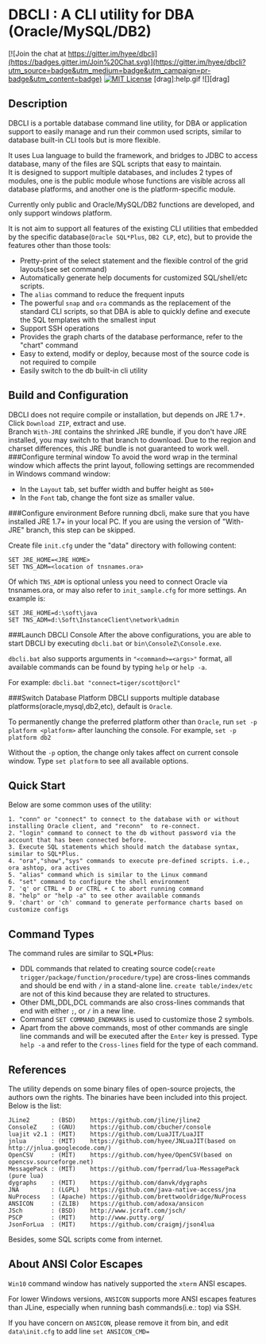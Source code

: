 
DBCLI : A CLI utility for DBA (Oracle/MySQL/DB2)
=====================================================

[![Join the chat at https://gitter.im/hyee/dbcli](https://badges.gitter.im/Join%20Chat.svg)](https://gitter.im/hyee/dbcli?utm_source=badge&utm_medium=badge&utm_campaign=pr-badge&utm_content=badge)
[![MIT License](http://img.shields.io/badge/Licence-MIT-brightgreen.svg)](https://en.wikipedia.org/wiki/MIT_License)
[drag]:help.gif
![][drag]


Description
-----------------------

DBCLI is a portable database command line utility, for DBA or application support to easily manage and run their common used scripts, similar to database built-in CLI tools but is more flexible.  

It uses Lua language to build the framework, and bridges to JDBC to access database, many of the files are SQL scripts that easy to maintain.<br/> 
It is designed to support multiple databases, and includes 2 types of modules, one is the public module whose functions are visible across all database platforms, 
and another one is the platform-specific module.

Currently only public and Oracle/MySQL/DB2 functions are developed, and only support windows platform.

It is not aim to support all features of the existing CLI utilities that embedded by the specific database(`Oracle SQL*Plus`, `DB2 CLP`, etc), but to provide the features other than those tools:

* Pretty-print of the select statement and the flexible control of the grid layouts(see set command)
* Automatically generate help documents for customized SQL/shell/etc scripts.
* The `alias` command to reduce the frequent inputs
* The powerful `snap` and `ora` commands as the replacement of the standard CLI scripts, so that DBA is able to quickly define and execute the SQL templates with the smallest input
* Support SSH operations
* Provides the graph charts of the database performance, refer to the "chart" command
* Easy to extend, modify or deploy, because most of the source code is not required to compile
* Easily switch to the db built-in cli utility


Build and Configuration
-----------------------
DBCLI does not require compile or installation, but depends on JRE 1.7+. Click `Download ZIP`, extract and use.<br/> 
Branch `With-JRE` contains the shrinked                 JRE bundle, if you don't have JRE installed, you may switch to that branch to download. Due to the region and charset differences, this JRE bundle is not guaranteed to work well.<br/>
###Configure terminal window
To avoid the word wrap in the terminal window which affects the print layout, following settings are recommended in Windows command window:

* In the `Layout` tab, set buffer width and buffer height as `500+`
* In the `Font` tab, change the font size as smaller value.

###Configure environment
Before running dbcli, make sure that you have installed JRE 1.7+ in your local PC. If you are using the version of "With-JRE" branch, this step can be skipped.

Create file `init.cfg` under the "data" directory with following content:
   
    SET JRE_HOME=<JRE HOME>
    SET TNS_ADM=<location of tnsnames.ora>
    
Of which `TNS_ADM` is optional unless you need to connect Oracle via tnsnames.ora, or may also refer to `init_sample.cfg` for more settings. An example is:
   
    SET JRE_HOME=d:\soft\java
    SET TNS_ADM=d:\Soft\InstanceClient\network\admin

###Launch DBCLI Console
After the above configurations, you are able to start DBCLI by executing `dbcli.bat` or `bin\ConsoleZ\Console.exe`.

`dbcli.bat` also supports arguments in `"<command>=<args>"` format, all available commands can be found by typing `help` or `help -a`.

For example: `dbcli.bat "connect=tiger/scott@orcl"`



###Switch Database Platform
DBCLI supports multiple database platforms(oracle,mysql,db2,etc), default is `Oracle`.

To permanently change the preferred platform other than `Oracle`, run `set -p platform <platform>` after launching the console. 
For example, `set -p platform db2`

Without the `-p` option, the change only takes affect on current console window. 
Type `set platform` to see all available options.

Quick Start
-----------------------
Below are some common uses of the utility:


    1. "conn" or "connect" to connect to the database with or without installing Oracle client, and "reconn"  to re-connect.
    2. "login" command to connect to the db without password via the account that has been connected before. 
    3. Execute SQL statements which should match the database syntax, similar to SQL*Plus.
    4. "ora","show","sys" commands to execute pre-defined scripts. i.e., ora ashtop, ora actives  
    5. "alias" command which is similar to the Linux command
    6. "set" command to configure the shell environment
    7. 'q' or CTRL + D or CTRL + C to abort running command
    8. "help" or "help -a" to see other available commands
    9. 'chart' or 'ch' command to generate performance charts based on customize configs

Command Types
-----------------------
The command rules are similar to SQL*Plus:
* DDL commands that related to creating source code(`create trigger/package/function/procedure/type`) are cross-lines commands and should be end with `/` in a stand-alone line. `create table/index/etc` are not of this kind because they are related to structures.
* Other DML,DDL,DCL commands are also cross-lines commands that end with either `;`, or `/` in a new line.
* Command `SET COMMAND_ENDMARKS` is used to customize those 2 symbols.
* Apart from the above commands, most of other commands are single line commands and will be executed after the `Enter` key is pressed.
Type `help -a` and refer to the `Cross-lines` field for the type of each command. 

References
-----------------------
The utility depends on some binary files of open-source projects, the authors own the rights. 
The binaries have been included into this project.
Below is the list:

    JLine2      : (BSD)    https://github.com/jline/jline2
    ConsoleZ    : (GNU)    https://github.com/cbucher/console
    luajit v2.1 : (MIT)    https://github.com/LuaJIT/LuaJIT
    jnlua       : (MIT)    https://github.com/hyee/JNLuaJIT(based on http://jnlua.googlecode.com/)
    OpenCSV     : (MIT)    https://github.com/hyee/OpenCSV(based on opencsv.sourceforge.net)
    MessagePack : (MIT)    https://github.com/fperrad/lua-MessagePack (pure lua)
    dygraphs    : (MIT)    https://github.com/danvk/dygraphs
    JNA         : (LGPL)   https://github.com/java-native-access/jna
    NuProcess   : (Apache) https://github.com/brettwooldridge/NuProcess
    ANSICON     : (ZLIB)   https://github.com/adoxa/ansicon
    JSch        : (BSD)    http://www.jcraft.com/jsch/
    PSCP        : (MIT)    http://www.putty.org/ 
    JsonForLua  : (MIT)    https://github.com/craigmj/json4lua 

Besides, some SQL scripts come from internet.

About ANSI Color Escapes
------------------------------------
`Win10` command window has natively supported the `xterm` ANSI escapes.

For lower Windows versions, `ANSICON` supports more ANSI escapes features than JLine, especially when running bash commands(i.e.: top) via SSH.

If you have concern on `ANSICON`, please remove it from bin, and edit `data\init.cfg` to add line `set ANSICON_CMD=`
